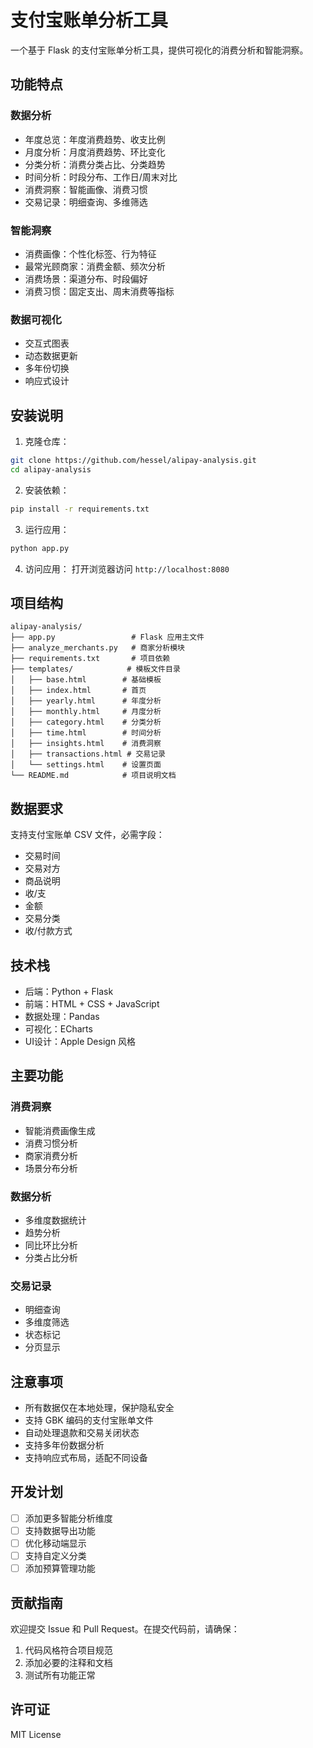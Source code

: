 # 支付宝账单分析工具

一个基于 Flask 的支付宝账单分析工具，提供可视化的消费分析和智能洞察。

## 功能特点

### 数据分析
- 年度总览：年度消费趋势、收支比例
- 月度分析：月度消费趋势、环比变化
- 分类分析：消费分类占比、分类趋势
- 时间分析：时段分布、工作日/周末对比
- 消费洞察：智能画像、消费习惯
- 交易记录：明细查询、多维筛选

### 智能洞察
- 消费画像：个性化标签、行为特征
- 最常光顾商家：消费金额、频次分析
- 消费场景：渠道分布、时段偏好
- 消费习惯：固定支出、周末消费等指标

### 数据可视化
- 交互式图表
- 动态数据更新
- 多年份切换
- 响应式设计

## 安装说明

1. 克隆仓库：
~~~bash
git clone https://github.com/hessel/alipay-analysis.git
cd alipay-analysis
~~~

2. 安装依赖：
~~~bash
pip install -r requirements.txt
~~~

3. 运行应用：
~~~bash
python app.py
~~~

4. 访问应用：
打开浏览器访问 `http://localhost:8080`

## 项目结构
~~~
alipay-analysis/
├── app.py                 # Flask 应用主文件
├── analyze_merchants.py   # 商家分析模块
├── requirements.txt       # 项目依赖
├── templates/            # 模板文件目录
│   ├── base.html        # 基础模板
│   ├── index.html       # 首页
│   ├── yearly.html      # 年度分析
│   ├── monthly.html     # 月度分析
│   ├── category.html    # 分类分析
│   ├── time.html        # 时间分析
│   ├── insights.html    # 消费洞察
│   ├── transactions.html # 交易记录
│   └── settings.html    # 设置页面
└── README.md            # 项目说明文档
~~~

## 数据要求

支持支付宝账单 CSV 文件，必需字段：
- 交易时间
- 交易对方
- 商品说明
- 收/支
- 金额
- 交易分类
- 收/付款方式

## 技术栈

- 后端：Python + Flask
- 前端：HTML + CSS + JavaScript
- 数据处理：Pandas
- 可视化：ECharts
- UI设计：Apple Design 风格

## 主要功能

### 消费洞察
- 智能消费画像生成
- 消费习惯分析
- 商家消费分析
- 场景分布分析

### 数据分析
- 多维度数据统计
- 趋势分析
- 同比环比分析
- 分类占比分析

### 交易记录
- 明细查询
- 多维度筛选
- 状态标记
- 分页显示

## 注意事项

- 所有数据仅在本地处理，保护隐私安全
- 支持 GBK 编码的支付宝账单文件
- 自动处理退款和交易关闭状态
- 支持多年份数据分析
- 支持响应式布局，适配不同设备

## 开发计划

- [ ] 添加更多智能分析维度
- [ ] 支持数据导出功能
- [ ] 优化移动端显示
- [ ] 支持自定义分类
- [ ] 添加预算管理功能

## 贡献指南

欢迎提交 Issue 和 Pull Request。在提交代码前，请确保：
1. 代码风格符合项目规范
2. 添加必要的注释和文档
3. 测试所有功能正常

## 许可证

MIT License
